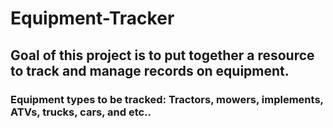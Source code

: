 # Equipment-Tracker

## Goal of this project is to put together a resource to track and manage records on equipment. 

### Equipment types to be tracked: Tractors, mowers, implements, ATVs, trucks, cars, and etc.. 